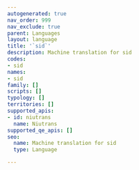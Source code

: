 ```yaml
---
autogenerated: true
nav_order: 999
nav_exclude: true
parent: Languages
layout: language
title: '`sid`'
description: Machine translation for sid
codes:
- sid
names:
- sid
family: []
scripts: []
typology: []
territories: []
supported_apis:
- id: niutrans
  name: Niutrans
supported_qe_apis: []
seo:
  name: Machine translation for sid
  type: Language

---
```


